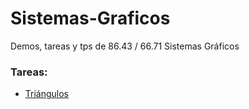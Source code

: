 # Sistemas-Graficos
Demos, tareas y tps de 86.43 / 66.71 Sistemas Gráficos


### Tareas:
* [Triángulos](https:///mauriciobuzzone.github.io/Sistemas-Graficos/triangulos/02-VBOs.html)

